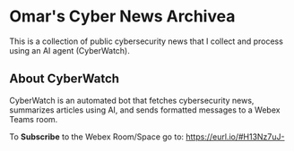 # Omar's Cyber News Archivea
This is a collection of public cybersecurity news that I collect and process using an AI agent (CyberWatch).

## About CyberWatch
CyberWatch is an automated bot that fetches cybersecurity news, summarizes articles using AI, and sends formatted messages to a Webex Teams room. 

To **Subscribe** to the Webex Room/Space go to: https://eurl.io/#H13Nz7uJ-




